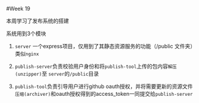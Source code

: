 #Week 19

本周学习了发布系统的搭建

系统用到3个模块

1. `server` 一个express项目，仅用到了其静态资源服务的功能（/public 文件夹）类似`nginx`

2.  `publish-server`负责校验用户身份和将`publish-tool`上传的包内容`解压(unzipper)`至 `server`的`/public`目录

3. `publish-tool`负责引导用户进行github oauth授权，并将需要更新的资源文件`压缩(archiver)`和oauth授权得到的access_token一同提交给`publish-server`

   

